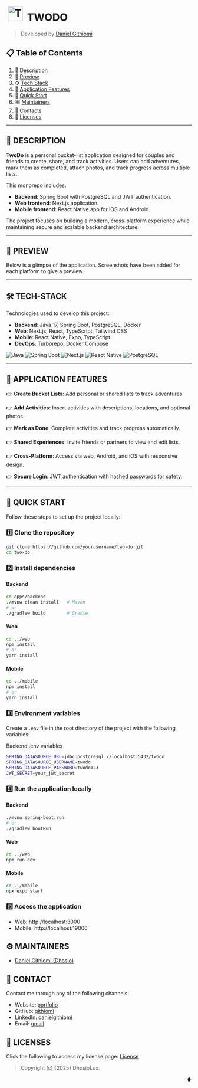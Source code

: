 # [<img src="./app_logo.png.png" height="40" style="margin:0 5px" alt="TwoDo Logo"/>](https://github.com/danielgithiomi/two-do) TWODO

<a id="readme-top"></a>

> Developed by <a href="https://github.com/danielgithiomi">Daniel Githiomi</a>

## 📋 <a name="table">Table of Contents</a>

1. 🤖 [Description](#description)
2. 👀 [Preview](#preview)
3. ⚙️ [Tech Stack](#-tech-stack)
4. 🔋 [Application Features](#-application-features)
5. 🤸 [Quick Start](#-quick-start)
6. 🕸️ [Maintainers](#maintainers)
7. 🔗 [Contacts](#contact)
8. 🚀 [Licenses](#licenses)

---

## 🤖 DESCRIPTION

**TwoDo** is a personal bucket-list application designed for couples and friends to create, share, and track activities. Users can add adventures, mark them as completed, attach photos, and track progress across multiple lists.

This monorepo includes:

- **Backend**: Spring Boot with PostgreSQL and JWT authentication.
- **Web frontend**: Next.js application.
- **Mobile frontend**: React Native app for iOS and Android.

The project focuses on building a modern, cross-platform experience while maintaining secure and scalable backend architecture.

---

## 👀 PREVIEW

Below is a glimpse of the application. Screenshots have been added for each platform to give a preview.

<!-- ![Web Preview](web/public/screenshot.png)
![Mobile Preview](mobile/assets/screenshot.png) -->

---

## 🛠 TECH-STACK

Technologies used to develop this project:

- **Backend**: Java 17, Spring Boot, PostgreSQL, Docker
- **Web**: Next.js, React, TypeScript, Tailwind CSS
- **Mobile**: React Native, Expo, TypeScript
- **DevOps**: Turborepo, Docker Compose

<div>
  <img src="https://img.shields.io/badge/-Java_17-black?style=for-the-badge&logo=java&logoColor=white" alt="Java" />
  <img src="https://img.shields.io/badge/-SpringBoot-green?style=for-the-badge&logo=springboot&logoColor=white" alt="Spring Boot" />
  <img src="https://img.shields.io/badge/-Next.js-black?style=for-the-badge&logo=next.js&logoColor=white" alt="Next.js" />
  <img src="https://img.shields.io/badge/-React_Native-blue?style=for-the-badge&logo=react&logoColor=white" alt="React Native" />
  <img src="https://img.shields.io/badge/-PostgreSQL-blue?style=for-the-badge&logo=postgresql&logoColor=white" alt="PostgreSQL" />
</div>

---

## 🔋 APPLICATION FEATURES

👉 **Create Bucket Lists**: Add personal or shared lists to track adventures.

👉 **Add Activities**: Insert activities with descriptions, locations, and optional photos.

👉 **Mark as Done**: Complete activities and track progress automatically.

👉 **Shared Experiences**: Invite friends or partners to view and edit lists.

👉 **Cross-Platform**: Access via web, Android, and iOS with responsive design.

👉 **Secure Login**: JWT authentication with hashed passwords for safety.

---

## 🤸 QUICK START

Follow these steps to set up the project locally:

### 1️⃣ Clone the repository

```bash
git clone https://github.com/yourusername/two-do.git
cd two-do
```

### 2️⃣ Install dependencies

#### Backend

```bash
cd apps/backend
./mvnw clean install   # Maven
# or
./gradlew build        # Gradle
```

#### Web

```bash
cd ../web
npm install
# or
yarn install
```

#### Mobile

```bash
cd ../mobile
npm install
# or
yarn install
```

### 3️⃣ Environment variables

Create a `.env` file in the root directory of the project with the following variables:

Backend .env variables

```bash
SPRING_DATASOURCE_URL=jdbc:postgresql://localhost:5432/twodo
SPRING_DATASOURCE_USERNAME=twodo
SPRING_DATASOURCE_PASSWORD=twodo123
JWT_SECRET=your_jwt_secret
```

### 4️⃣ Run the application locally

#### Backend

```bash
./mvnw spring-boot:run
# or
./gradlew bootRun
```

#### Web

```bash
cd ../web
npm run dev
```

#### Mobile

```bash
cd ../mobile
npx expo start
```

### 5️⃣ Access the application

- Web: http://localhost:3000
- Mobile: http://localhost:19006

## ⚙️ MAINTAINERS

- [Daniel Githiomi (Dhosio)](https://github.com/githiomi)

## 📱 CONTACT

Contact me through any of the following channels:

- Website: [portfolio](https://danielgithiomi.com)
- GitHub: [githiomi](https://github.com/githiomi)
- LinkedIn: [danielgithiomi](https://linkedin.com/in/daniel-githiomi/)
- Email: [gmail](danielgithiomi@gmail.com)

## 🪪 LICENSES

Click the following to access my license page: [License](https://githiomi.github.io/Privacy-Policy/)

> Copyright (c) {2025} DhosioLux.

<p align="right"><a href="#readme-top">⬆️</a></p>
